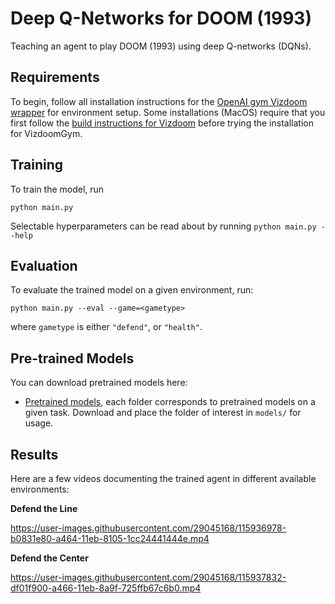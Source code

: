 # Deep Q-Networks for DOOM (1993)

Teaching an agent to play DOOM (1993) using deep Q-networks (DQNs). 


## Requirements

To begin, follow all installation instructions for the [OpenAI gym Vizdoom wrapper](https://github.com/shakenes/vizdoomgym.git) for environment setup. Some installations (MacOS) require that you first follow the [build instructions for Vizdoom](https://github.com/mwydmuch/ViZDoom/blob/master/doc/Building.md) before trying the installation for VizdoomGym.


## Training

To train the model, run 

```train
python main.py
```

Selectable hyperparameters can be read about by running `python main.py --help`

## Evaluation

To evaluate the trained model on a given environment, run:

```eval
python main.py --eval --game=<gametype>
```
where `gametype` is either `"defend"`, or `"health"`.

## Pre-trained Models

You can download pretrained models here:

- [Pretrained models](https://queensuca-my.sharepoint.com/:f:/g/personal/16tsm_queensu_ca/Ela7AaJUtvZMugjjwWp66T8BvF0FR78FSwccNQNeUJzNUg?e=G5ynLT), each folder corresponds to pretrained models on a given task. Download and place the folder of interest in `models/` for usage.

## Results

Here are a few videos documenting the trained agent in different available environments:

**Defend the Line**

https://user-images.githubusercontent.com/29045168/115936978-b0831e80-a464-11eb-8105-1cc24441444e.mp4

**Defend the Center**

https://user-images.githubusercontent.com/29045168/115937832-df01f900-a466-11eb-8a9f-725ffb67c6b0.mp4



